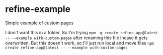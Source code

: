 # refine-example
Simple example of custom pages

I don't want this in a folder. So I'm trying 
`npm -g create refine-app@latest -- --example with-custom-pages`
after renaming this file incase it gets overwritten.
But this doesn't work, so I'll just run local and move files
`npm create refine-app@latest -- --example with-custom-pages`
